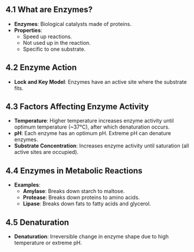## 4.1 What are Enzymes?
- **Enzymes**: Biological catalysts made of proteins.
- **Properties**:
  - Speed up reactions.
  - Not used up in the reaction.
  - Specific to one substrate.

## 4.2 Enzyme Action
- **Lock and Key Model**: Enzymes have an active site where the substrate fits.

## 4.3 Factors Affecting Enzyme Activity
- **Temperature**: Higher temperature increases enzyme activity until optimum temperature (~37°C), after which denaturation occurs.
- **pH**: Each enzyme has an optimum pH. Extreme pH can denature enzymes.
- **Substrate Concentration**: Increases enzyme activity until saturation (all active sites are occupied).

## 4.4 Enzymes in Metabolic Reactions
- **Examples**:
  - **Amylase**: Breaks down starch to maltose.
  - **Protease**: Breaks down proteins to amino acids.
  - **Lipase**: Breaks down fats to fatty acids and glycerol.

## 4.5 Denaturation
- **Denaturation**: Irreversible change in enzyme shape due to high temperature or extreme pH.
